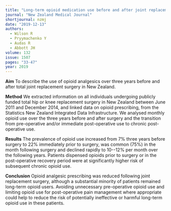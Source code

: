```yaml
---
title: "Long-term opioid medication use before and after joint replacement surgery in New Zealand"
journal: "New Zealand Medical Journal"
shortjournal: nzmj
date: "2019-12-13"
authors:
  - Wilson R
  - Pryymachenko Y
  - Audas R
  - Abbott JH
volume: 132
issue: 1507
pages: "33-47"
year: 2019
---
```


**Aim**
To describe the use of opioid analgesics over three years before and after total joint replacement surgery in New Zealand.

**Method**
We extracted information on all individuals undergoing publicly funded total hip or knee replacement surgery in New Zealand between June 2011 and December 2014, and linked data on opioid prescribing, from the Statistics New Zealand Integrated Data Infrastructure. We analysed monthly opioid use over the three years before and after surgery and the transition from pre-operative and/or immediate post-operative use to chronic post-operative use.

**Results**
The prevalence of opioid use increased from 7% three years before surgery to 22% immediately prior to surgery, was common (75%) in the month following surgery and declined rapidly to 10--12% per month over the following years. Patients dispensed opioids prior to surgery or in the post-operative recovery period were at significantly higher risk of subsequent chronic opioid use.

**Conclusion**
Opioid analgesic prescribing was reduced following joint replacement surgery, although a substantial minority of patients remained long-term opioid users. Avoiding unnecessary pre-operative opioid use and limiting opioid use for post-operative pain management where appropriate could help to reduce the risk of potentially ineffective or harmful long-term opioid use in these patients.
